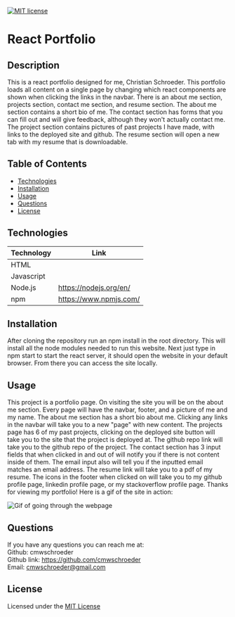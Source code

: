[![MIT license](https://img.shields.io/badge/License-MIT-blue.svg)](./LICENSE)
# React Portfolio

## Description

This is a react portfolio designed for me, Christian Schroeder. This portfolio loads all content on a single page by changing which react components are shown when clicking the links in the navbar. There is an about me section, projects section, contact me section, and resume section. The about me section contains a short bio of me. The contact section has forms that you can fill out and will give feedback, although they won't actually contact me. The project section contains pictures of past projects I have made, with links to the deployed site and github. The resume section will open a new tab with my resume that is downloadable. 

## Table of Contents

* [Technologies](#technologies)
* [Installation](#installation)
* [Usage](#usage)
* [Questions](#questions)
* [License](#license)

## Technologies

| Technology | Link |
| -------- | ------|
| HTML |   |
| Javascript |    |
| Node.js | https://nodejs.org/en/ |
| npm | https://www.npmjs.com/ |

## Installation

After cloning the repository run an npm install in the root directory. This will install all the node modules needed to run this website. Next just type in npm start to start the react server, it should open the website in your default browser. From there you can access the site locally.

## Usage

This project is a portfolio page. On visiting the site you will be on the about me section. Every page will have the navbar, footer, and a picture of me and my name. The about me section has a short bio about me. Clicking any links in the navbar will take you to a new "page" with new content. The projects page has 6 of my past projects, clicking on the deployed site button will take you to the site that the project is deployed at. The github repo link will take you to the github repo of the project. The contact section has 3 input fields that when clicked in and out of will notify you if there is not content inside of them. The email input also will tell you if the inputted email matches an email address. The resume link will take you to a pdf of my resume. The icons in the footer when clicked on will take you to my github profile page, linkedin profile page, or my stackoverflow profile page. Thanks for viewing my portfolio! Here is a gif of the site in action:  

![Gif of going through the webpage](./gif/react-portfolio.gif)

## Questions
If you have any questions you can reach me at:  
Github: cmwschroeder  
Github link: https://github.com/cmwschroeder  
Email: cmwschroeder@gmail.com

## License

Licensed under the [MIT License](LICENSE)